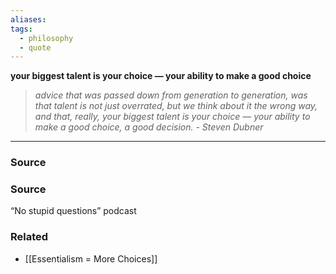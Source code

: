 ```yaml
---
aliases: 
tags:
  - philosophy
  - quote
---
```

**your biggest talent is your choice — your ability to make a good choice**

> *advice that was passed down from generation to generation, was that talent is not just overrated, but we think about it the wrong way, and that, really, your biggest talent is your choice — your ability to make a good choice, a good decision. - Steven Dubner*
> 

---

### Source

### Source

“No stupid questions” podcast

### Related
- [[Essentialism = More Choices]]